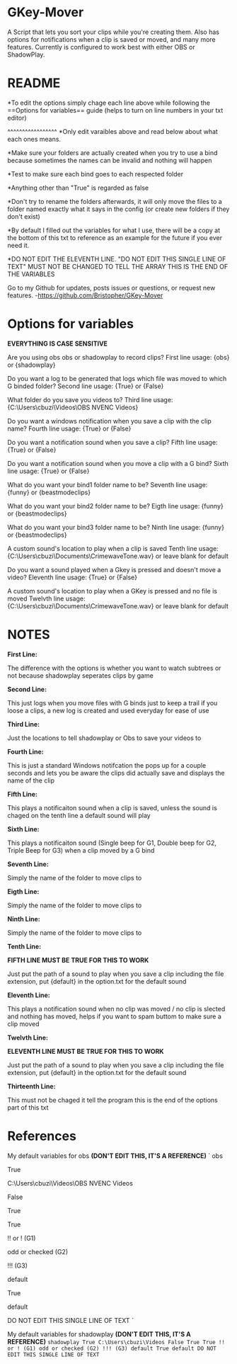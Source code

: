 # GKey-Mover
A Script that lets you sort your clips while you're creating them. Also has options for notifications when a clip is saved or moved, and many more features. Currently is configured to work best with either OBS or ShadowPlay.





# README
*To edit the options simply chage each line above while following the ==Options for variables== guide (helps to turn on line numbers in your txt editor)

^^^^^^^^^^^^^^^^^
*Only edit varaibles above and read below about what each ones means.

*Make sure your folders are actually created when you try to use a bind because sometimes the names can be invalid and nothing will happen

*Test to make sure each bind goes to each respected folder

*Anything other than "True" is regarded as false

*Don't try to rename the folders afterwards, it will only move the files to a folder named exactly what it says in the config (or create new folders if they don't exist)

*By default I filled out the variables for what I use,
there will be a copy at the bottom of this txt to reference as an example for the future if you ever need it.

*DO NOT EDIT THE ELEVENTH LINE. "DO NOT EDIT THIS SINGLE LINE OF TEXT" MUST NOT BE CHANGED TO TELL THE ARRAY THIS IS THE END OF THE VARIABLES

Go to my Github for updates, posts issues or questions, or request new features.
-https://github.com/Bristopher/GKey-Mover








# Options for variables
**EVERYTHING IS CASE SENSITIVE**


Are you using obs obs or shadowplay to record clips?
First line usage: {obs} or {shadowplay}

Do you want a log to be generated that logs which file was moved to which G binded folder?
Second line usage: {True} or {False}

What folder do you save you videos to?
Third line usage: {C:\Users\cbuzi\Videos\OBS NVENC Videos} 

Do you want a windows notification when you save a clip with the clip name?
Fourth line usage: {True} or {False} 

Do you want a notification sound when you save a clip?
Fifth line usage: {True} or {False} 

Do you want a notification sound when you move a clip with a G bind?
Sixth line usage: {True} or {False} 

What do you want your bind1 folder name to be?
Seventh line usage: {funny} or {beastmodeclips}

What do you want your bind2 folder name to be?
Eigth line usage: {funny} or {beastmodeclips}

What do you want your bind3 folder name to be?
Ninth line usage: {funny} or {beastmodeclips}

A custom sound's location to play when a clip is saved
Tenth line usage: {C:\Users\cbuzi\Documents\CrimewaveTone.wav} or leave blank for default

Do you want a sound played when a Gkey is pressed and doesn't move a video?
Eleventh line usage: {True} or {False}

A custom sound's location to play when a GKey is pressed and no file is moved
Twelvth line usage: {C:\Users\cbuzi\Documents\CrimewaveTone.wav} or leave blank for default








# NOTES
**First Line:**

The difference with the options is whether you want to watch subtrees or not because shadowplay seperates clips by game

**Second Line:**

This just logs when you move files with G binds just to keep a trail if you loose a clips, a new log is created and used everyday for ease of use

**Third Line:**

Just the locations to tell shadowplay or Obs to save your videos to

**Fourth Line:**

This is just a standard Windows notifcation the pops up for a couple seconds and lets you be aware the clips did actually save and displays the name of the clip

**Fifth Line:**

This plays a notificaiton sound when a clip is saved, unless the sound is chaged on the tenth line a default sound will play

**Sixth Line:**	

This plays a notificaiton sound (Single beep for G1, Double beep for G2, Triple Beep for G3) when a clip moved by a G bind

**Seventh Line:**

Simply the name of the folder to move clips to

**Eigth Line:**

Simply the name of the folder to move clips to

**Ninth Line:**

Simply the name of the folder to move clips to

**Tenth Line:**	

**FIFTH LINE MUST BE TRUE FOR THIS TO WORK**

Just put the path of a sound to play when you save a clip including the file extension, put {default} in the option.txt for the default sound

**Eleventh Line:**

This plays a notification sound when no clip was moved / no clip is slected and nothing has moved, helps if you want to spam buttom to make sure a clip moved

**Twelvth Line:**

**ELEVENTH LINE MUST BE TRUE FOR THIS TO WORK** 

Just put the path of a sound to play when you save a clip including the file extension, put {default} in the option.txt for the default sound

**Thirteenth Line:** 

This must not be chaged it tell the program this is the end of the options part of this txt












# References


My default variables for obs 
**(DON'T EDIT THIS, IT'S A REFERENCE)**
`
obs

True

C:\Users\cbuzi\Videos\OBS NVENC Videos

False

True

True

!! or ! (G1)

odd or checked (G2)

!!! (G3)

default

True

default

DO NOT EDIT THIS SINGLE LINE OF TEXT
`




My default variables for shadowplay
**(DON'T EDIT THIS, IT'S A REFERENCE)**
`shadowplay
True
C:\Users\cbuzi\Videos
False
True
True
!! or ! (G1)
odd or checked (G2)
!!! (G3)
default
True
default
DO NOT EDIT THIS SINGLE LINE OF TEXT`

